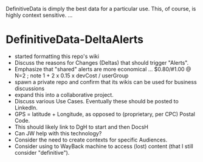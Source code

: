 DefinitiveData is dimply the best data for a particular use.  This, of course, is highly context sensitive.
...

# DefinitiveData-DeltaAlerts
* started formatting this repo's wiki
* Discuss the reasons for Changes (Deltas) that should trigger "Alerts".
* Emphasize that "shared" alerts are more economical ... $0.80/#1.00 @ N=2 ; note 1 + 2 x 0.15 x devCost / userGroup
* spawn a private repo and confirm that its wikis can be used for business discussions
* expand this into a collaborative project.
* Discuss various Use Cases.  Eventually these should be posted to LinkedIn.
* GPS = latitude + Longitude, as opposed to (proprietary, per CPC) Postal Code.
* This should likely link to DgH to start and then DocsH
* Can JW help with this technology?
* Consider the need to create contexts for specific Audiences.
* Consider using to WayBack machine to access (lost) content (that I still consider "definitive").
